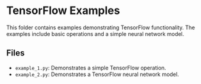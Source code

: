 # TensorFlow Examples

This folder contains examples demonstrating TensorFlow functionality. The examples include basic operations and a simple neural network model.

## Files

- `example_1.py`: Demonstrates a simple TensorFlow operation.
- `example_2.py`: Demonstrates a TensorFlow neural network model.

